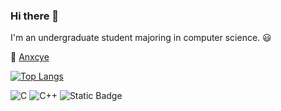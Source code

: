 ### Hi there 👋

<!--
**Anxcye/Anxcye** is a ✨ _special_ ✨ repository because its `README.md` (this file) appears on your GitHub profile.

Here are some ideas to get you started:

- 🔭 I’m currently working on ...
- 🌱 I’m currently learning ...
- 👯 I’m looking to collaborate on ...
- 🤔 I’m looking for help with ...
- 💬 Ask me about ...
- 📫 How to reach me: ...
- 😄 Pronouns: ...
- ⚡ Fun fact: ...
-->

I'm an undergraduate student majoring in computer science. 😃




🔗 [Anxcye](https://Anxcye.com)
<!--[![Anurag's GitHub stats](https://github-readme-stats.vercel.app/api?username=Anxcye&count_private=true&layout=donut&size_weight=0&count_weight=1)](https://github.com/anuraghazra/github-readme-stats)-->

[![Top Langs](https://github-readme-stats.vercel.app/api/top-langs/?username=Anxcye&exclude_repo=Chisel-Bootmap-Chinese&langs_count=10&layout=compact)](https://github.com/Anxcye)

![C](https://img.shields.io/badge/C-%23A8B9CC?style=flat-square&logo=c&logoColor=white)
![C++](https://img.shields.io/badge/C%2B%2B-%2300599C?style=flat-square&logo=c%2B%2B&logoColor=white)
![Static Badge](https://img.shields.io/badge/Javascript-%23F7DF1E?style=flat-square&logo=javascript&logoColor=white)




